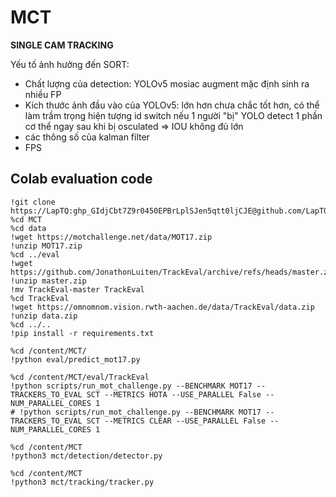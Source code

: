 # MCT

**SINGLE CAM TRACKING**



Yếu tố ảnh hưởng đến SORT:
* Chất lượng của detection: YOLOv5 mosiac augment mặc định sinh ra nhiều FP
* Kích thước ảnh đầu vào của YOLOv5: lớn hơn chưa chắc tốt hơn, có thể làm trầm trọng hiện tượng id switch nếu 1 người "bị" YOLO detect 1 phần cơ thể ngay sau khi bị osculated => IOU không đủ lớn
* các thông số của kalman filter
* FPS


## Colab evaluation code

```
!git clone https://LapTQ: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@github.com/LapTQ/MCT.git
%cd MCT
%cd data
!wget https://motchallenge.net/data/MOT17.zip
!unzip MOT17.zip
%cd ../eval
!wget https://github.com/JonathonLuiten/TrackEval/archive/refs/heads/master.zip
!unzip master.zip
!mv TrackEval-master TrackEval
%cd TrackEval
!wget https://omnomnom.vision.rwth-aachen.de/data/TrackEval/data.zip
!unzip data.zip
%cd ../..
!pip install -r requirements.txt
```

```
%cd /content/MCT/
!python eval/predict_mot17.py
```

```
%cd /content/MCT/eval/TrackEval
!python scripts/run_mot_challenge.py --BENCHMARK MOT17 --TRACKERS_TO_EVAL SCT --METRICS HOTA --USE_PARALLEL False --NUM_PARALLEL_CORES 1
# !python scripts/run_mot_challenge.py --BENCHMARK MOT17 --TRACKERS_TO_EVAL SCT --METRICS CLEAR --USE_PARALLEL False --NUM_PARALLEL_CORES 1
```

```
%cd /content/MCT
!python3 mct/detection/detector.py
```

```
%cd /content/MCT
!python3 mct/tracking/tracker.py
```
